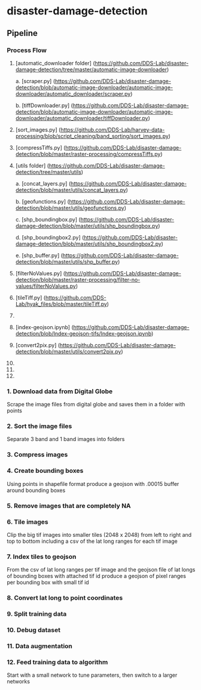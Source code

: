 # disaster-damage-detection

## Pipeline

### Process Flow

1. [automatic_downloader folder] (https://github.com/DDS-Lab/disaster-damage-detection/tree/master/automatic-image-downloader)

	a. [scraper.py] (https://github.com/DDS-Lab/disaster-damage-detection/blob/automatic-image-downloader/automatic-image-downloader/automatic_downloader/scraper.py)
	
	b. [tiffDownloader.py] (https://github.com/DDS-Lab/disaster-damage-detection/blob/automatic-image-downloader/automatic-image-downloader/automatic_downloader/tiffDownloader.py)

2. [sort_images.py] (https://github.com/DDS-Lab/harvey-data-processing/blob/script_cleaning/band_sorting/sort_images.py)

3. [compressTiffs.py] (https://github.com/DDS-Lab/disaster-damage-detection/blob/master/raster-processing/compressTiffs.py)

4. [utils folder] (https://github.com/DDS-Lab/disaster-damage-detection/tree/master/utils)

	a. [concat_layers.py] (https://github.com/DDS-Lab/disaster-damage-detection/blob/master/utils/concat_layers.py)

	b. [geofunctions.py] (https://github.com/DDS-Lab/disaster-damage-detection/blob/master/utils/geofunctions.py)

	c. [shp_boundingbox.py] (https://github.com/DDS-Lab/disaster-damage-detection/blob/master/utils/shp_boundingbox.py)

	d. [shp_boundingbox2.py] (https://github.com/DDS-Lab/disaster-damage-detection/blob/master/utils/shp_boundingbox2.py)

	e. [shp_buffer.py] (https://github.com/DDS-Lab/disaster-damage-detection/blob/master/utils/shp_buffer.py)

5. [filterNoValues.py] (https://github.com/DDS-Lab/disaster-damage-detection/blob/master/raster-processing/filter-no-values/filterNoValues.py)

6. [tileTiff.py] (https://github.com/DDS-Lab/hyak_files/blob/master/tileTiff.py)

7. 

8. [index-geojson.ipynb] (https://github.com/DDS-Lab/disaster-damage-detection/blob/Index-geojson-tifs/Index-geojson.ipynb)

9. [convert2pix.py] (https://github.com/DDS-Lab/disaster-damage-detection/blob/master/utils/convert2pix.py)

10.
11.
12.

### 1. Download data from Digital Globe

Scrape the image files from digital globe and saves them in a folder with points

### 2. Sort the image files

Separate 3 band and 1 band images into folders

### 3. Compress images

### 4. Create bounding boxes

Using points in shapefile format produce a geojson with .00015 buffer around bounding boxes

### 5. Remove images that are completely NA

### 6. Tile images

Clip the big tif images into smaller tiles (2048 x 2048) from left to right and top to bottom including a csv of the lat long ranges for each tif image

### 7. Index tiles to geojson

From the csv of lat long ranges per tif image and the geojson file of lat longs of bounding boxes with attached tif id produce a geojson of pixel ranges per bounding box with small tif id

### 8. Convert lat long to point coordinates

### 9. Split training data

### 10. Debug dataset

### 11. Data augmentation

### 12. Feed training data to algorithm

Start with a small network to tune parameters, then switch to a larger networks
